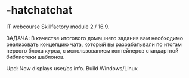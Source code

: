 # -hatchatchat
IT webcourse Skillfactory
 module 2 / 16.9.
 
ЗАДАЧА: В качестве итогового домашнего задания вам необходимо реализовать концепцию чата, который вы разрабатывали по итогам 
первого блока курса, с использованием контейнеров стандартной библиотеки шаблонов.

Upd: 
Now displays user/os info. Build Windows/Linux
